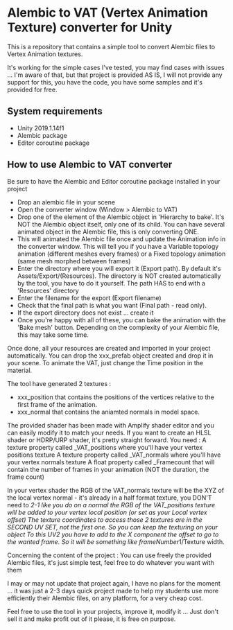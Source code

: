 Alembic to VAT (Vertex Animation Texture) converter for Unity
===============================================================

This is a repository that contains a simple tool to convert Alembic files
to Vertex Animation textures.

It's working for the simple cases I've tested, you may find cases with
issues ... I'm aware of that, but that project is provided AS IS, I will 
not provide any support for this, you have the code, you have some samples
and it's provided for free.

System requirements
-------------------

- Unity 2019.1.14f1 
- Alembic package
- Editor coroutine package


How to use Alembic to VAT converter
-------------------------------------

Be sure to have the Alembic and Editor coroutine package installed in your project

- Drop an alembic file in your scene
- Open the converter window (Window > Alembic to VAT)
- Drop one of the element of the Alembic object in 'Hierarchy to bake'. It's NOT the Alembic object itself, only one of its child. You can have several animated object in the Alembic file, this is only converting ONE.
- This will animated the Alembic file once and update the Animation info in the converter window. This will tell you if you have a Variable topology animation (different meshes every frames) or a Fixed topology animation (same mesh morphed between frames)
- Enter the directory where you will export it (Export path). By default it's Assets/Export/(Resources). The directory is NOT created automatically by the tool, you have to do it yourself. The path HAS to end with a 'Resources' directory
- Enter the filename for the export (Export filename)
- Check that the final path is what you want (Final path - read only).
- If the export directory does not exist ... create it
- Once you're happy with all of these, you can bake the animation with the 'Bake mesh' button. Depending on the complexity of your Alembic file, this may take some time.

Once done, all your resources are created and imported in your project automatically. You can drop the xxx_prefab object created and drop it in your scene. To animate the VAT, just change the Time position in the material. 

The tool have generated 2 textures : 
- xxx_position that contains the positions of the vertices relative to the first frame of the animation.
- xxx_normal that contains the aniamted normals in model space.

The provided shader has been made with Amplify shader editor and you can easily modify it to match your needs.
If you want to create an HLSL shader or HDRP/URP shader, it's pretty straight forward.
You need : 
A texture property called _VAT_positions where you'll have your vertex positions texture
A texture property called _VAT_normals where you'll have your vertex normals texture
A float property called _Framecount that will contain the number of frames in your animation (NOT the duration, the frame count)

In your vertex shader
the RGB of the VAT_normals texture will be the XYZ of the local vertex normal - it's already in a half format texture, you DON'T need to *2-1 like you do on a normal
the RGB of the VAT_positions texture will be added to your vertex local position (or set as your Local vertex offset)
The texture coordinates to access those 2 textures are in the SECOND UV SET, not the first one. So you can keep the texturing on your object
To this UV2 you have to add to the X component the offset to go to the wanted frame. So it will be something like frameNumber*1/Texture width.



Concerning the content of the project : You can use freely the provided Alembic files, it's just simple test, feel free to do whatever you want with them

I may or may not update that project again, I have no plans for the moment ... it was just a 2-3 days quick project made to help my students use more efficiently their Alembic files, on any platform, for a very cheap cost.

Feel free to use the tool in your projects, improve it, modify it ... 
Just don't sell it and make profit out of it please, it is free on purpose. 